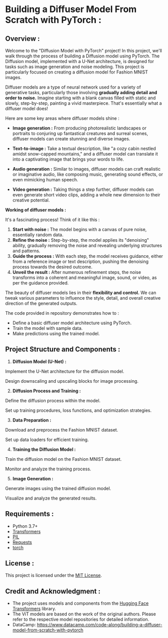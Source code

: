# Building a Diffuser Model From Scratch with PyTorch :

## Overview :
Welcome to the "Diffusion Model with PyTorch" project! In this project, we'll walk through the process of building a Diffusion model using PyTorch. The Diffusion model, implemented with a U-Net architecture, is designed for tasks such as image generation and noise modeling. This project is particularly focused on creating a diffusion model for Fashion MNIST images.

Diffuser models are a type of neural network used for a variety of generative tasks, particularly those involving **gradually adding detail and order to noise.** Imagine starting with a blank canvas filled with static and slowly, step-by-step, painting a vivid masterpiece. That's essentially what a diffuser model does!

Here are some key areas where diffuser models shine :

* **Image generation :** From producing photorealistic landscapes or portraits to conjuring up fantastical creatures and surreal scenes, diffuser models can create stunning and diverse images.


* **Text-to-image :** Take a textual description, like "a cozy cabin nestled amidst snow-capped mountains," and a diffuser model can translate it into a captivating image that brings your words to life.


* **Audio generation :** Similar to images, diffuser models can craft realistic or imaginative audio, like composing music, generating sound effects, or even mimicking human speech.


* **Video generation :** Taking things a step further, diffuser models can even generate short video clips, adding a whole new dimension to their creative potential.


**Working of diffuser models :**

It's a fascinating process! Think of it like this :

1. **Start with noise :** The model begins with a canvas of pure noise, essentially random data.
2. **Refine the noise :** Step-by-step, the model applies its "denoising" ability, gradually removing the noise and revealing underlying structures and patterns.
3. **Guide the process :** With each step, the model receives guidance, either from a reference image or text description, pushing the denoising process towards the desired outcome.
4. **Unveil the result :** After numerous refinement steps, the noise transforms into a coherent and meaningful image, sound, or video, as per the guidance provided.

The beauty of diffuser models lies in their **flexibility and control.** We can tweak various parameters to influence the style, detail, and overall creative direction of the generated outputs. 

The code provided in repository demonstrates how to :

* Define a basic diffuser model architecture using PyTorch.
* Train the model with sample data.
* Make predictions using the trained model.

## Project Structure and Components :

1. **Diffusion Model (U-Net) :**
   
Implement the U-Net architecture for the diffusion model.

Design downscaling and upscaling blocks for image processing.

2. **Diffusion Process and Training :**
   
Define the diffusion process within the model.

Set up training procedures, loss functions, and optimization strategies.

3. **Data Preparation :**
   
Download and preprocess the Fashion MNIST dataset.

Set up data loaders for efficient training.

4. **Training the Diffusion Model :**

Train the diffusion model on the Fashion MNIST dataset.

Monitor and analyze the training process.

5. **Image Generation :**

Generate images using the trained diffusion model.

Visualize and analyze the generated results.

## Requirements :
- Python 3.7+
- [Transformers](https://github.com/huggingface/transformers)
- [PIL](https://pillow.readthedocs.io/en/stable/)
- [Requests](https://docs.python-requests.org/en/latest/)
- [torch](https://pytorch.org/getting-started/locally/)

## License :
This project is licensed under the [MIT License](LICENSE).

## Credit and Acknowledgment :
- The project uses models and components from the [Hugging Face Transformers](https://github.com/huggingface/transformers) library.
- The ViT models are based on the work of the original authors. Please refer to the respective model repositories for detailed information.
- DataCamp: https://www.datacamp.com/code-along/building-a-diffuser-model-from-scratch-with-pytorch
